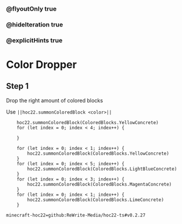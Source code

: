 ### @flyoutOnly true
### @hideIteration true
### @explicitHints true


# Color Dropper

## Step 1
Drop the right amount of colored blocks

Use ``||hoc22.summonColoredBlock <color>||``

```ghost
    hoc22.summonColoredBlock(ColoredBlocks.YellowConcrete)
    for (let index = 0; index < 4; index++) {
    	
    }    
```
```template
    for (let index = 0; index < 1; index++) {
    	hoc22.summonColoredBlock(ColoredBlocks.YellowConcrete)
    }
    for (let index = 0; index < 5; index++) {
    	hoc22.summonColoredBlock(ColoredBlocks.LightBlueConcrete)
    }
    for (let index = 0; index < 3; index++) {
    	hoc22.summonColoredBlock(ColoredBlocks.MagentaConcrete)
    }
    for (let index = 0; index < 1; index++) {
    	hoc22.summonColoredBlock(ColoredBlocks.LimeConcrete)
    }            
```
```package
minecraft-hoc22=github:ReWrite-Media/hoc22-ts#v0.2.27
```